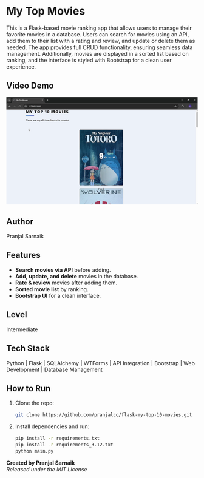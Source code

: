 # My Top Movies
This is a Flask-based movie ranking app that allows users to manage their favorite movies in a database. Users can search for movies using an API, add them to their list with a rating and review, and update or delete them as needed. The app provides full CRUD functionality, ensuring seamless data management. Additionally, movies are displayed in a sorted list based on ranking, and the interface is styled with Bootstrap for a clean user experience.

## Video Demo
[![Video Demo](./screenshots/thumbnail.PNG)](https://youtu.be/3VpU3Dfc3Yk)

## Author
Pranjal Sarnaik

## Features
- **Search movies via API** before adding.  
- **Add, update, and delete** movies in the database.  
- **Rate & review** movies after adding them.  
- **Sorted movie list** by ranking.  
- **Bootstrap UI** for a clean interface.  

## Level
Intermediate

## Tech Stack
Python | Flask | SQLAlchemy | WTForms | API Integration | Bootstrap | Web Development | Database Management

## How to Run
1. Clone the repo:  
   ```bash  
   git clone https://github.com/pranjalco/flask-my-top-10-movies.git

2. Install dependencies and run: 
    ```bash
   pip install -r requirements.txt
   pip install -r requirements_3.12.txt
   python main.py
   ```

**Created by Pranjal Sarnaik**  
*Released under the MIT License*